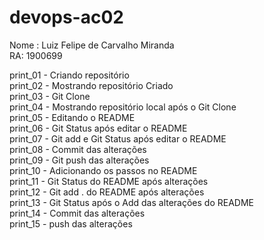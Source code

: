 # devops-ac02
Nome : Luiz Felipe de Carvalho Miranda  
RA: 1900699    

print_01 - Criando repositório  
print_02 - Mostrando repositório Criado  
print_03 - Git Clone  
print_04 - Mostrando repositório local após o Git Clone  
print_05 - Editando o README  
print_06 - Git Status após editar o README  
print_07 - Git add e Git Status após editar o README  
print_08 - Commit das alterações  
print_09 - Git push das alterações  
print_10 - Adicionando os passos no README  
print_11 - Git Status do README após alterações  
print_12 - Git add . do README após alterações  
print_13 - Git Status após o Add das alterações do README  
print_14 - Commit das alterações  
print_15 - push das alterações  
